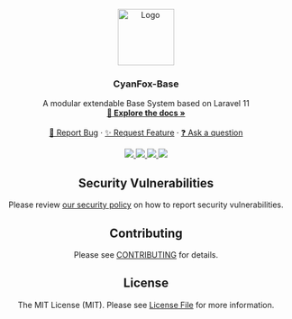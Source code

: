 <br />
<div align="center">
  <a href="https://github.com/CyanFox-Labs/CyanFox-Base/tree/v4">
    <img src="https://raw.githubusercontent.com/CyanFox-Labs/Data/main/Branding/Logos/Logo_Transparent.svg" alt="Logo" width="100" height="100">
  </a>

<h3 align="center">CyanFox-Base</h3>

  <p align="center">
    A modular extendable Base System based on Laravel 11
    <br />
    <a href="https://github.com/CyanFox-Labs/CyanFox-Base/wiki"><strong>📖 Explore the docs »</strong></a>
    <br />
    <br />
    <a href="https://github.com/CyanFox-Labs/CyanFox-Base/issues/new?labels=bug&template=bug.yml">🐛 Report Bug</a>
    ·
    <a href="https://github.com/CyanFox-Labs/CyanFox-Base/discussions/new?category=ideas">✨ Request Feature</a>
    ·
    <a href="https://github.com/CyanFox-Labs/CyanFox-Base/discussions/new?category=q-a">❓ Ask a question</a>
  </p>
</div>

<div align="center">
    <a href="https://github.com/CyanFox-Labs/CyanFox-Base/graphs/contributors" alt="Contributors">
        <img src="https://img.shields.io/github/contributors/CyanFox-Labs/CyanFox-Base.svg?style=for-the-badge" />
    </a>
    <a href="https://github.com/CyanFox-Labs/CyanFox-Base/network/members" alt="Forks">
        <img src="https://img.shields.io/github/forks/CyanFox-Labs/CyanFox-Base.svg?style=for-the-badge" />
    </a>
    <a href="https://github.com/CyanFox-Labs/CyanFox-Base/network/stargazers" alt="Stars">
        <img src="https://img.shields.io/github/stars/CyanFox-Labs/CyanFox-Base.svg?style=for-the-badge" />
    </a>
    <a href="https://github.com/CyanFox-Labs/CyanFox-Base/issues" alt="Issues">
        <img src="https://img.shields.io/github/issues/CyanFox-Labs/CyanFox-Base.svg?style=for-the-badge" />
    </a>
</div>

<div align="center">

## Security Vulnerabilities

Please review [our security policy](SECURITY.md) on how to report security vulnerabilities.

## Contributing

Please see [CONTRIBUTING](CONTRIBUTING.md) for details.

## License

The MIT License (MIT). Please see [License File](LICENSE) for more information.
</div>
